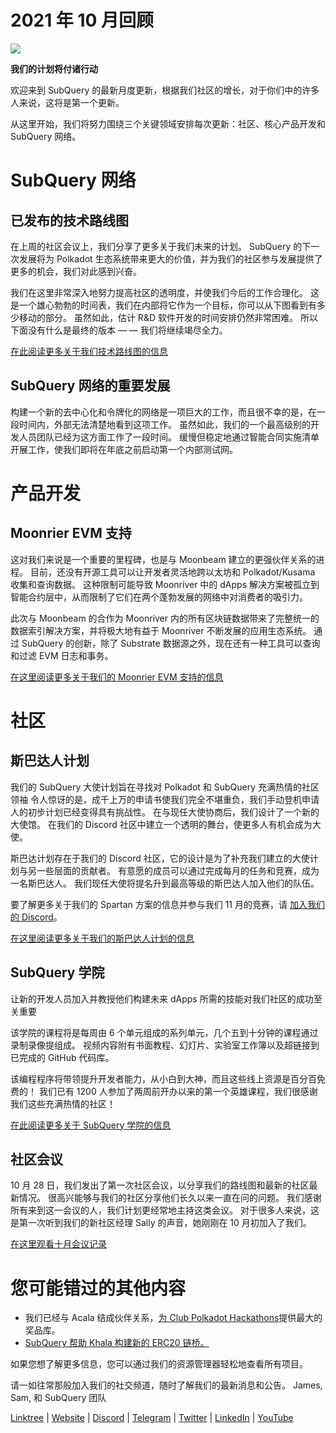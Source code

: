 # 2021 年 10 月回顾

![](https://miro.medium.com/max/1400/1*Yf3LOc6onAZ-XRQLPyxAmQ.png)

**我们的计划将付诸行动**

欢迎来到 SubQuery 的最新月度更新，根据我们社区的增长，对于你们中的许多人来说，这将是第一个更新。

从这里开始，我们将努力围绕三个关键领域安排每次更新：社区、核心产品开发和 SubQuery 网络。

# SubQuery 网络

## 已发布的技术路线图

在上周的社区会议上，我们分享了更多关于我们未来的计划。 SubQuery 的下一次发展将为 Polkadot 生态系统带来更大的价值，并为我们的社区参与发展提供了更多的机会，我们对此感到兴奋。

我们在这里非常深入地努力提高社区的透明度，并使我们今后的工作合理化。 这是一个雄心勃勃的时间表，我们在内部将它作为一个目标，你可以从下图看到有多少移动的部分。 虽然如此，估计 R&D 软件开发的时间安排仍然非常困难。 所以下面没有什么是最终的版本 — — 我们将继续竭尽全力。

[在此阅读更多关于我们技术路线图的信息](https://subquery.medi.com/subquery-releases-technical-roadmap-2a383c49b)

## SubQuery 网络的重要发展

构建一个新的去中心化和令牌化的网络是一项巨大的工作，而且很不幸的是，在一段时间内，外部无法清楚地看到这项工作。 虽然如此，我们的一个最高级别的开发人员团队已经为这方面工作了一段时间。 缓慢但稳定地通过智能合同实施清单开展工作，使我们即将在年底之前启动第一个内部测试网。

# 产品开发

## Moonrier EVM 支持

这对我们来说是一个重要的里程碑，也是与 Moonbeam 建立的更强伙伴关系的进程。 目前，还没有开源工具可以让开发者灵活地跨以太坊和 Polkadot/Kusama 收集和查询数据。 这种限制可能导致 Moonriver 中的 dApps 解决方案被孤立到智能合约层中，从而限制了它们在两个蓬勃发展的网络中对消费者的吸引力。

此次与 Moonbeam 的合作为 Moonriver 内的所有区块链数据带来了完整统一的数据索引解决方案，并将极大地有益于 Moonriver 不断发展的应用生态系统。 通过 SubQuery 的创新，除了 Substrate 数据源之外，现在还有一种工具可以查询和过滤 EVM 日志和事务。

[在这里阅读更多关于我们的 Moonrier EVM 支持的信息](https://subquery.medi.com/subquery-adds-etherum-virtual-evm-function-in-integration-with-moonbeamand-ddbcdf0fd8ff)

# 社区

## 斯巴达人计划

我们的 SubQuery 大使计划旨在寻找对 Polkadot 和 SubQuery 充满热情的社区领袖 令人惊讶的是，成千上万的申请书使我们完全不堪重负，我们手动登机申请人的初步计划已经变得具有挑战性。 在与现任大使协商后，我们设计了一个新的大使馆。 在我们的 Discord 社区中建立一个透明的舞台，使更多人有机会成为大使。

斯巴达计划存在于我们的 Discord 社区，它的设计是为了补充我们建立的大使计划与另一些层面的贡献者。 有意愿的成员可以通过完成每月的任务和竞赛，成为一名斯巴达人。 我们现任大使将提名升到最高等级的斯巴达人加入他们的队伍。

要了解更多关于我们的 Spartan 方案的信息并参与我们 11 月的竞赛，请 [加入我们的 Discord](https://discord.com/invite/subquery)。

[在这里阅读更多关于我们的斯巴达人计划的信息](https://subquery.medi.com/subquerys-new-spartan-program-cf6c13653c6f)

## SubQuery 学院

让新的开发人员加入并教授他们构建未来 dApps 所需的技能对我们社区的成功至关重要

该学院的课程将是每周由 6 个单元组成的系列单元，几个五到十分钟的课程通过录制录像提组成。 视频内容附有书面教程、幻灯片、实验室工作簿以及超链接到已完成的 GitHub 代码库。

该编程程序将带领提升开发者能力，从小白到大神，而且这些线上资源是百分百免费的！ 我们已有 1200 人参加了两周前开办以来的第一个英雄课程，我们很感谢我们这些充满热情的社区！

[在此阅读更多关于 SubQuery 学院的信息](https://subquery.medi.com/subquery-launches-the-subquery-academy-academy-9505dc66a01)

## 社区会议

10 月 28 日，我们发出了第一次社区会议，以分享我们的路线图和最新的社区最新情况。 很高兴能够与我们的社区分享他们长久以来一直在问的问题。 我们感谢所有来到这一会议的人，我们计划更经常地主持这类会议。 对于很多人来说，这是第一次听到我们的新社区经理 Sally 的声音，她刚刚在 10 月初加入了我们。

[在这里观看十月会议记录](https://www.crowdcast.io/e/subquery-sessions-october)

# 您可能错过的其他内容

- 我们已经与 Acala 结成伙伴关系，[为 Club Polkadot Hackathons](https://medium.com/encode-club/polkadot-hack-challenges-7cfeba1a4c0e)提供最大的奖品库。
- [SubQuery 帮助 Khala 构建新的 ERC20 链桥。](https://subquery.medium.com/subquery-helps-khala-build-their-new-erc20-chain-bridge-c3aa0e1e6a89)

如果您想了解更多信息，您可以通过我们的资源管理器轻松地查看所有项目。

请一如往常那般加入我们的社交频道，随时了解我们的最新消息和公告。 James, Sam, 和 SubQuery 团队

[Linktree](https://linktr.ee/subquerynetwork) | [Website](https://subquery.network/) | [Discord](https://discord.com/invite/78zg8aBSMG) | [Telegram](https://t.me/subquerynetwork) | [Twitter](https://twitter.com/subquerynetwork) | [LinkedIn](https://www.linkedin.com/company/subquery) | [YouTube](https://www.youtube.com/channel/UCi1a6NUUjegcLHDFLr7CqLw)
